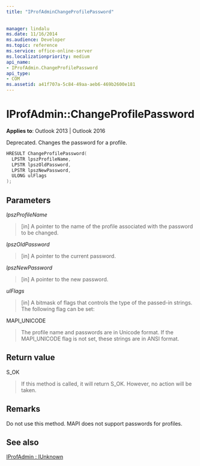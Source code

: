 ```yaml
---
title: "IProfAdminChangeProfilePassword"
 
 
manager: lindalu
ms.date: 11/16/2014
ms.audience: Developer
ms.topic: reference
ms.service: office-online-server
ms.localizationpriority: medium
api_name:
- IProfAdmin.ChangeProfilePassword
api_type:
- COM
ms.assetid: a41f707a-5c84-49aa-aeb6-469b2600e181
---
```


# IProfAdmin::ChangeProfilePassword

  
  
**Applies to**: Outlook 2013 | Outlook 2016 
  
Deprecated. Changes the password for a profile.
  
```cpp
HRESULT ChangeProfilePassword(
  LPSTR lpszProfileName,
  LPSTR lpszOldPassword,
  LPSTR lpszNewPassword,
  ULONG ulFlags
);
```

## Parameters

 _lpszProfileName_
  
> [in] A pointer to the name of the profile associated with the password to be changed.
    
 _lpszOldPassword_
  
> [in] A pointer to the current password.
    
 _lpszNewPassword_
  
> [in] A pointer to the new password.
    
 _ulFlags_
  
> [in] A bitmask of flags that controls the type of the passed-in strings. The following flag can be set:
    
MAPI_UNICODE 
  
> The profile name and passwords are in Unicode format. If the MAPI_UNICODE flag is not set, these strings are in ANSI format.
    
## Return value

S_OK 
  
> If this method is called, it will return S_OK. However, no action will be taken.
    
## Remarks

Do not use this method. MAPI does not support passwords for profiles.
  
## See also



[IProfAdmin : IUnknown](iprofadminiunknown.md)

